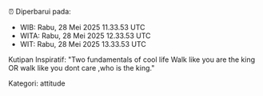⏰ Diperbarui pada:
- WIB: Rabu, 28 Mei 2025 11.33.53 UTC
- WITA: Rabu, 28 Mei 2025 12.33.53 UTC
- WIT: Rabu, 28 Mei 2025 13.33.53 UTC

Kutipan Inspiratif:
"Two fundamentals of cool life  Walk like you are the king OR walk like you dont care ,who is the king."


Kategori: attitude

